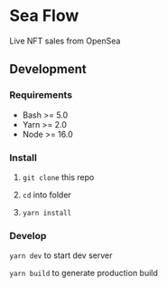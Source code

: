 # Sea Flow

Live NFT sales from OpenSea

## Development

### Requirements

- Bash >= 5.0
- Yarn >= 2.0
- Node >= 16.0

### Install

1. `git clone` this repo

2. `cd` into folder

3. `yarn install`

### Develop

`yarn dev` to start dev server

`yarn build` to generate production build
